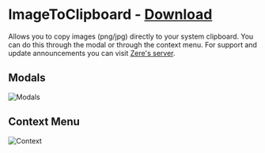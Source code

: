 # ImageToClipboard - [Download](https://raw.githubusercontent.com/rauenzi/BetterDiscordAddons/master/Plugins/ImageToClipboard/ImageToClipboard.plugin.js)

Allows you to copy images (png/jpg) directly to your system clipboard. You can do this through the modal or through the context menu. For support and update announcements you can visit [Zere's server](http://discord.zackrauen.com/).


## Modals

![Modals](http://discord.zackrauen.com/ImageToClipboard/modal_arrow.png)

## Context Menu

![Context](http://discord.zackrauen.com/ImageToClipboard/context_arrow.png)


